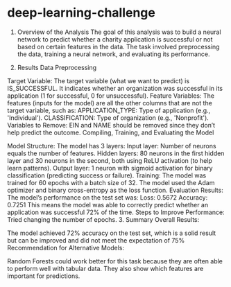 # deep-learning-challenge

1. Overview of the Analysis
The goal of this analysis was to build a neural network to predict whether a charity application is successful or not based on certain features in the data. The task involved preprocessing the data, training a neural network, and evaluating its performance.

2. Results
Data Preprocessing

Target Variable:
The target variable (what we want to predict) is IS_SUCCESSFUL. It indicates whether an organization was successful in its application (1 for successful, 0 for unsuccessful).
Feature Variables:
The features (inputs for the model) are all the other columns that are not the target variable, such as:
APPLICATION_TYPE: Type of application (e.g., 'Individual').
CLASSIFICATION: Type of organization (e.g., 'Nonprofit').
Variables to Remove:
EIN and NAME should be removed since they don’t help predict the outcome.
Compiling, Training, and Evaluating the Model

Model Structure:
The model has 3 layers:
Input layer: Number of neurons equals the number of features.
Hidden layers: 80 neurons in the first hidden layer and 30 neurons in the second, both using ReLU activation (to help learn patterns).
Output layer: 1 neuron with sigmoid activation for binary classification (predicting success or failure).
Training:
The model was trained for 60 epochs with a batch size of 32. The model used the Adam optimizer and binary cross-entropy as the loss function.
Evaluation Results:
The model’s performance on the test set was:
Loss: 0.5672
Accuracy: 0.7251 
This means the model was able to correctly predict whether an application was successful 72% of the time.
Steps to Improve Performance:
Tried changing the number of epochs.
3. Summary
Overall Results:

The model achieved 72% accuracy on the test set, which is a solid result but can be improved and did not meet the expectation of 75%
Recommendation for Alternative Models:

Random Forests could work better for this task because they are often able to perform well with tabular data.
They also show which features are important for predictions.
